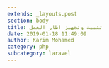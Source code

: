 ```yaml
---
extends: _layouts.post
section: body
title: تثبيت وتجهيز اطار العمل
date: 2019-01-18 11:49:09
author: Karim Mohamed
category: php
subcategory: laravel
---
```

